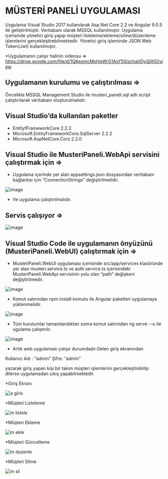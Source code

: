 # MÜSTERİ PANELİ UYGULAMASI

Uygulama Visual Studio 2017 kullanılarak Asp.Net Core 2.2 ve Angular 9.0.5 ile geliştirilmiştir. Veritabanı olarak MSSQL kullanılmıştır.
Uygulama içerisinde yönetici giriş yapıp müşteri listeleme/ekleme/silme/düzenleme işlemlerini gerçekleştirebilmektedir.
Yönetici giriş işleminde JSON Web Token(Jwt) kullanılmıştır.

*Uygulamanın çalışır halinin videosu => https://drive.google.com/file/d/1Q6eomcMxHqWrG1AsY5SlzchaVDyQIXlO/view

## Uygulamanın kurulumu ve çalıştırılması =>
Öncelikle MSSQL Management Studio ile musteri_paneli.sql adlı script  çalıştırılarak veritabanı oluşturulmalıdır.

## Visual Studio’da kullanılan paketler
* EntityfFrameworkCore 2.2.2
* Microsoft.EntityFrameworkCore.SqlServer 2.2.2
* Microsoft.AspNetCore.Cors 2.2.0

## Visual Studio ile MusteriPaneli.WebApi servisini çalıştırmak için =>

* Uygulama içerinde yer alan appsettings.json dosyasından veritabanı bağlantısı için “ConnectionStrings” değiştirilmelidir. 


 ![image](https://user-images.githubusercontent.com/48556212/77822137-15a0ff00-7101-11ea-8d46-ed0d699fec25.png)





 * Ve uygulama çalıştırılmalıdır.
 
## Servis çalışıyor =>
![image](https://user-images.githubusercontent.com/48556212/77822162-4b45e800-7101-11ea-9973-c58964064219.png)

 
## Visual Studio Code ile uygulamanın önyüzünü (MusteriPaneli.WebUI) çalıştırmak için =>
*	MusteriPaneli.WebUI uygulaması içerisinde src/app/services klasöründe yer alan musteri.service.ts ve auth.service.ts içerisindeki  MusteriPaneli.WebApi servisinin yolu olan “path” değişkeni değiştirilmedir.

![image](https://user-images.githubusercontent.com/48556212/77822171-59940400-7101-11ea-9835-bef00642e0e1.png)

*	Komut satırından npm install komutu ile Angular paketleri uygulamaya yüklenmelidir.

![image](https://user-images.githubusercontent.com/48556212/77822179-69134d00-7101-11ea-83e0-6af587aa72de.png)
 

*	Tüm kurulumlar tamamlandıktan sonra komut satırından ng serve --o ile ugulama çalıştırılır.

![image](https://user-images.githubusercontent.com/48556212/77822182-7597a580-7101-11ea-8a1b-9887251457a6.png)
 

*	Artık web uygulaması çalışır durumdadır.Gelen giriş ekranından 

Kullanıcı Adı : “admin”
Şifre: “admin”

yazarak giriş yapan kişi bir takım müşteri işlemlerini gerçekleştirebilip dilerse uygulamadan çıkış yapabilmektedir.

*Giriş Ekranı

![a giris](https://user-images.githubusercontent.com/48556212/77822410-69ace300-7103-11ea-82f0-6ac719a56e5a.png)

*Müşteri Listeleme

![m listele](https://user-images.githubusercontent.com/48556212/77822408-6580c580-7103-11ea-9c80-4b58da8722a7.png)

*Müşteri Ekleme

![m ekle](https://user-images.githubusercontent.com/48556212/77822403-5d288a80-7103-11ea-8d0e-e3cdc841d19a.png)

*Müşteri Güncelleme

![m duzenle](https://user-images.githubusercontent.com/48556212/77822393-43874300-7103-11ea-8703-0ee1358d8dd2.png)

*Müşteri Silme

![m sil](https://user-images.githubusercontent.com/48556212/77822386-32d6cd00-7103-11ea-8e94-328a29cb827e.png)

